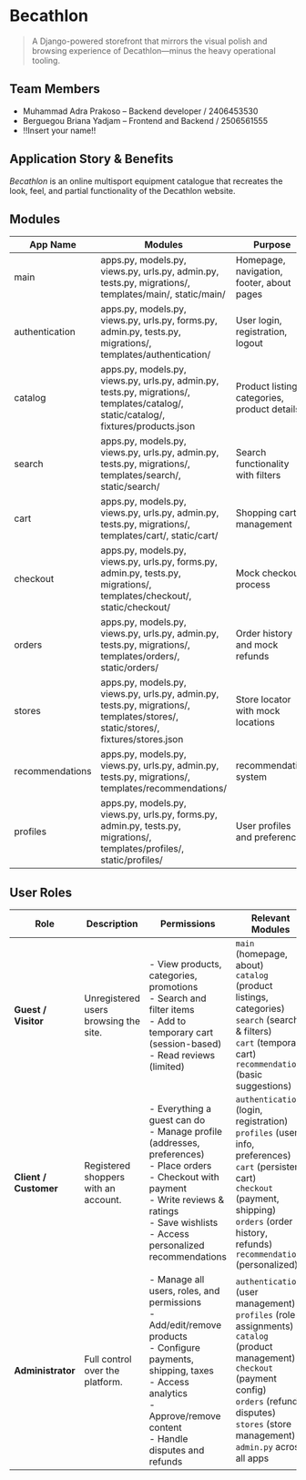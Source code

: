 # Becathlon

> A Django-powered storefront that mirrors the visual polish and browsing experience of Decathlon—minus the heavy operational tooling.

## Team Members

- Muhammad Adra Prakoso – Backend developer / 2406453530
- Berguegou Briana Yadjam – Frontend and Backend / 2506561555
- !!Insert your name!!

## Application Story & Benefits

_Becathlon_ is an online multisport equipment catalogue that recreates the look, feel, and partial functionality of the Decathlon website. 

## Modules

| App Name | Modules | Purpose |
|----------|---------|---------|
| main | apps.py, models.py, views.py, urls.py, admin.py, tests.py, migrations/, templates/main/, static/main/ | Homepage, navigation, footer, about pages |
| authentication | apps.py, models.py, views.py, urls.py, forms.py, admin.py, tests.py, migrations/, templates/authentication/ | User login, registration, logout |
| catalog | apps.py, models.py, views.py, urls.py, admin.py, tests.py, migrations/, templates/catalog/, static/catalog/, fixtures/products.json | Product listings, categories, product details |
| search | apps.py, models.py, views.py, urls.py, admin.py, tests.py, migrations/, templates/search/, static/search/ | Search functionality with filters |
| cart | apps.py, models.py, views.py, urls.py, admin.py, tests.py, migrations/, templates/cart/, static/cart/ | Shopping cart management |
| checkout | apps.py, models.py, views.py, urls.py, forms.py, admin.py, tests.py, migrations/, templates/checkout/, static/checkout/ | Mock checkout process |
| orders | apps.py, models.py, views.py, urls.py, admin.py, tests.py, migrations/, templates/orders/, static/orders/ | Order history and mock refunds |
| stores | apps.py, models.py, views.py, urls.py, admin.py, tests.py, migrations/, templates/stores/, static/stores/, fixtures/stores.json | Store locator with mock locations |
| recommendations | apps.py, models.py, views.py, urls.py, admin.py, tests.py, migrations/, templates/recommendations/ | recommendation system |
| profiles | apps.py, models.py, views.py, urls.py, forms.py, admin.py, tests.py, migrations/, templates/profiles/, static/profiles/ | User profiles and preferences |

## User Roles

| Role              | Description | Permissions | Relevant Modules |
|-------------------|-------------|-------------|------------------|
| **Guest / Visitor** | Unregistered users browsing the site. | - View products, categories, promotions<br>- Search and filter items<br>- Add to temporary cart (session-based)<br>- Read reviews (limited) | `main` (homepage, about)<br>`catalog` (product listings, categories)<br>`search` (search & filters)<br>`cart` (temporary cart)<br>`recommendations` (basic suggestions) |
| **Client / Customer** | Registered shoppers with an account. | - Everything a guest can do<br>- Manage profile (addresses, preferences)<br>- Place orders<br>- Checkout with payment<br>- Write reviews & ratings<br>- Save wishlists<br>- Access personalized recommendations | `authentication` (login, registration)<br>`profiles` (user info, preferences)<br>`cart` (persistent cart)<br>`checkout` (payment, shipping)<br>`orders` (order history, refunds)<br>`recommendations` (personalized) |
| **Administrator** | Full control over the platform. | - Manage all users, roles, and permissions<br>- Add/edit/remove products<br>- Configure payments, shipping, taxes<br>- Access analytics<br>- Approve/remove content<br>- Handle disputes and refunds | `authentication` (user management)<br>`profiles` (role assignments)<br>`catalog` (product management)<br>`checkout` (payment config)<br>`orders` (refunds, disputes)<br>`stores` (store management)<br>`admin.py` across all apps |

